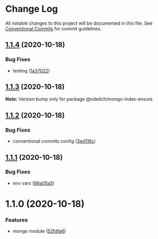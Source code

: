 # Change Log

All notable changes to this project will be documented in this file.
See [Conventional Commits](https://conventionalcommits.org) for commit guidelines.

## [1.1.4](https://github.com/ndeitch/nestjs-extensions/compare/@ndeitch/mongo-index-ensure@1.1.3...@ndeitch/mongo-index-ensure@1.1.4) (2020-10-18)


### Bug Fixes

* testing ([1a37022](https://github.com/ndeitch/nestjs-extensions/commit/1a370221b4276676cdb92135ea1e833b0fe6e04f))





## [1.1.3](https://github.com/ndeitch/nestjs-extensions/compare/@ndeitch/mongo-index-ensure@1.1.2...@ndeitch/mongo-index-ensure@1.1.3) (2020-10-18)

**Note:** Version bump only for package @ndeitch/mongo-index-ensure





## [1.1.2](https://github.com/ndeitch/nestjs-extensions/compare/@ndeitch/mongo-index-ensure@1.1.1...@ndeitch/mongo-index-ensure@1.1.2) (2020-10-18)


### Bug Fixes

* conventional commits config ([3ed116c](https://github.com/ndeitch/nestjs-extensions/commit/3ed116c076652373adc9c93feeb3fffdfc782549))





## [1.1.1](https://github.com/ndeitch/nestjs-extensions/compare/@ndeitch/mongo-index-ensure@1.1.0...@ndeitch/mongo-index-ensure@1.1.1) (2020-10-18)


### Bug Fixes

* env vars ([86a05a5](https://github.com/ndeitch/nestjs-extensions/commit/86a05a5d7b8cf95f9691174d2d4e2b434b77a449))





# 1.1.0 (2020-10-18)


### Features

* mongo module ([52fdfa6](https://github.com/ndeitch/nestjs-extensions/commit/52fdfa6928b4dc6ac66234353f3c511c8d5f6ba6))
